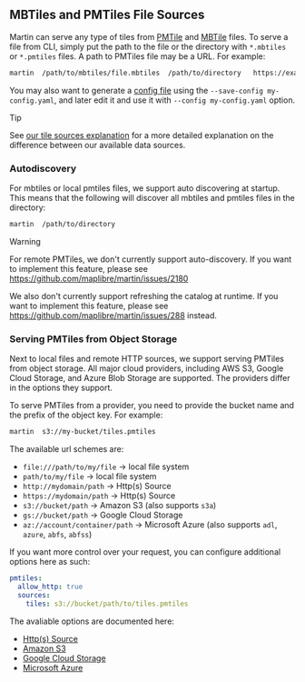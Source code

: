 ## MBTiles and PMTiles File Sources

Martin can serve any type of tiles from [PMTile](https://protomaps.com/blog/pmtiles-v3-whats-new)
and [MBTile](https://github.com/mapbox/mbtiles-spec) files. To serve a file from CLI, simply put the path to the file or
the directory with `*.mbtiles` or `*.pmtiles` files. A path to PMTiles file may be a URL. For example:

```bash
martin  /path/to/mbtiles/file.mbtiles  /path/to/directory   https://example.org/path/tiles.pmtiles
```

You may also want to generate a [config file](config-file.md) using the `--save-config my-config.yaml`, and later edit
it and use it with `--config my-config.yaml` option.

> [!TIP]
> See [our tile sources explanation](sources-tiles.md) for a more detailed explanation on the difference between our available data sources.

### Autodiscovery

For mbtiles or local pmtiles files, we support auto discovering at startup.
This means that the following will discover all mbtiles and pmtiles files in the directory:

```bash
martin  /path/to/directory
```

> [!WARNING]
> For remote PMTiles, we don't currently support auto-discovery.
> If you want to implement this feature, please see <https://github.com/maplibre/martin/issues/2180>
>
> We also don't currently support refreshing the catalog at runtime.
> If you want to implement this feature, please see <https://github.com/maplibre/martin/issues/288> instead.

### Serving PMTiles from Object Storage

Next to local files and remote HTTP sources, we support serving PMTiles from object storage.
All major cloud providers, including AWS S3, Google Cloud Storage, and Azure Blob Storage are supported.
The providers differ in the options they support.

To serve PMTiles from a provider, you need to provide the bucket name and the prefix of the object key.
For example:

```bash
martin  s3://my-bucket/tiles.pmtiles
```

The available url schemes are:

- `file:///path/to/my/file` -> local file system
- `path/to/my/file` -> local file system
- `http://mydomain/path` -> Http(s) Source
- `https://mydomain/path` -> Http(s) Source
- `s3://bucket/path` -> Amazon S3 (also supports `s3a`)
- `gs://bucket/path` -> Google Cloud Storage
- `az://account/container/path` -> Microsoft Azure (also supports `adl`, `azure`, `abfs`, `abfss`)

If you want more control over your request, you can configure additional options here as such:

```yaml
pmtiles:
  allow_http: true
  sources:
    tiles: s3://bucket/path/to/tiles.pmtiles
```

The avaliable options are documented here:

- [Http(s) Source](https://docs.rs/object_store/latest/object_store/http/struct.HttpBuilder.html)
- [Amazon S3](https://docs.rs/object_store/latest/object_store/aws/struct.AmazonS3Builder.html)
- [Google Cloud Storage](https://docs.rs/object_store/latest/object_store/gcp/struct.GoogleCloudStorageBuilder.html)
- [Microsoft Azure](https://docs.rs/object_store/latest/object_store/azure/struct.MicrosoftAzureBuilder.html)
